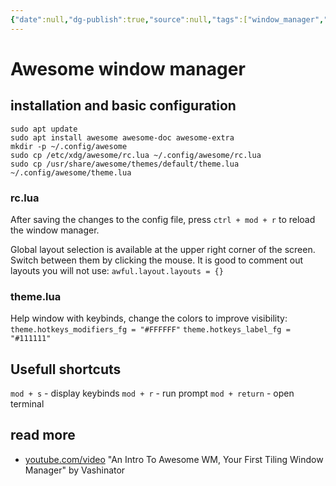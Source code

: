 ```yaml
---
{"date":null,"dg-publish":true,"source":null,"tags":["window_manager","linux"],"title":"Awesome window manager","type":"reference","URL":null,"permalink":"/01-reference/software/awesome-window-manager/","dgPassFrontmatter":true}
---
```



# Awesome window manager

## installation and basic configuration

```shell
sudo apt update
sudo apt install awesome awesome-doc awesome-extra
mkdir -p ~/.config/awesome
sudo cp /etc/xdg/awesome/rc.lua ~/.config/awesome/rc.lua
sudo cp /usr/share/awesome/themes/default/theme.lua ~/.config/awesome/theme.lua
```

### rc.lua

After saving the changes to the config file, press `ctrl + mod + r` to reload the window manager.

Global layout selection is available at the upper right corner of the screen. Switch between them by clicking the mouse. It is good to comment out layouts you will not use:
`awful.layout.layouts = {}`

### theme.lua

Help window with keybinds, change the colors to improve visibility:
`theme.hotkeys_modifiers_fg = "#FFFFFF"`
`theme.hotkeys_label_fg = "#111111"`

## Usefull shortcuts

`mod + s` - display keybinds
`mod + r` - run prompt
`mod + return` - open terminal

## read more

- [youtube.com/video](https://www.youtube.com/watch?v=WKdoC_VB2tU) "An Intro To Awesome WM, Your First Tiling Window Manager" by Vashinator
